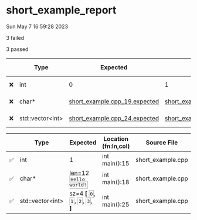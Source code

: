 # short_example_report

Sun May  7 16:59:28 2023

3 failed

3 passed

| | Type | Expected | Actual | Location (fn:ln[,col]) | Source File |
| - | - | - | - | - | - |
| ❌ | int | 0 | 1 | int main():16 | short_example.cpp |
| ❌ | char* | [short_example.cpp_19.expected](short_example.cpp_19.expected) | [short_example.cpp_19.actual](short_example.cpp_19.actual) | int main():19 | short_example.cpp |
| ❌ | std::vector\<int\> | [short_example.cpp_24.expected](short_example.cpp_24.expected) | [short_example.cpp_24.actual](short_example.cpp_24.actual) | int main():24 | short_example.cpp |

| | Type | Expected | Location (fn:ln,col) | Source File |
| - | - | - | - | - |
| ✅ | int | 1 | int main():15 | short_example.cpp |
| ✅ | char* | len=12 <span style='border: 1px solid darkgray;font-family: monospace;padding: 2px;white-space: pre-wrap;'>Hello world!</span> | int main():18 | short_example.cpp |
| ✅ | std::vector\<int\> | sz=4 __[__ <span style='border: 1px solid darkgray;font-family: monospace;padding: 2px;white-space: pre-wrap;' title='index 0'>0</span>, <span style='border: 1px solid darkgray;font-family: monospace;padding: 2px;white-space: pre-wrap;' title='index 1'>1</span>, <span style='border: 1px solid darkgray;font-family: monospace;padding: 2px;white-space: pre-wrap;' title='index 2'>2</span>, <span style='border: 1px solid darkgray;font-family: monospace;padding: 2px;white-space: pre-wrap;' title='index 3'>3</span>, __]__ | int main():25 | short_example.cpp |

